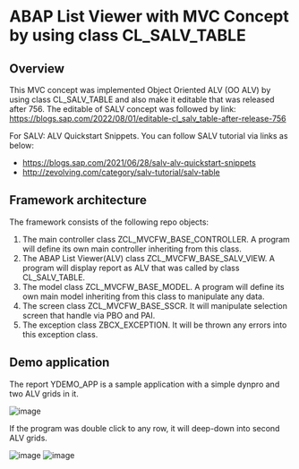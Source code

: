 # ABAP List Viewer with MVC Concept by using class CL_SALV_TABLE 
## Overview
This MVC concept was implemented Object Oriented ALV (OO ALV) by using class CL_SALV_TABLE and also make it editable that was released after 756. The editable of SALV concept was followed by link: https://blogs.sap.com/2022/08/01/editable-cl_salv_table-after-release-756

For SALV: ALV Quickstart Snippets. You can follow SALV tutorial via links as below:
 - https://blogs.sap.com/2021/06/28/salv-alv-quickstart-snippets
 - http://zevolving.com/category/salv-tutorial/salv-table

## Framework architecture
The framework consists of the following repo objects:
  1. The main controller class ZCL_MVCFW_BASE_CONTROLLER. A program will define its own main controller inheriting from this class.
  2. The ABAP List Viewer(ALV) class ZCL_MVCFW_BASE_SALV_VIEW. A program will display report as ALV that was called by class CL_SALV_TABLE.
  3. The model class ZCL_MVCFW_BASE_MODEL. A program will define its own main model inheriting from this class to manipulate any data.
  4. The screen class ZCL_MVCFW_BASE_SSCR. It will manipulate selection screen that handle via PBO and PAI.  
  5. The exception class ZBCX_EXCEPTION. It will be thrown any errors into this exception class.

## Demo application

The report YDEMO_APP is a sample application with a simple dynpro and two ALV grids in it.

![image](https://user-images.githubusercontent.com/57941447/200183813-4b2f9699-4a11-494a-9dd1-7c0e754c7304.png)

If the program was double click to any row, it will deep-down into second ALV grids. 

![image](https://user-images.githubusercontent.com/57941447/200185986-353b7912-4894-4f08-a73b-dffae2ae6e99.png)
![image](https://user-images.githubusercontent.com/57941447/200185956-66ded94b-48d2-4cd3-a9d5-067e001a2e7e.png)

